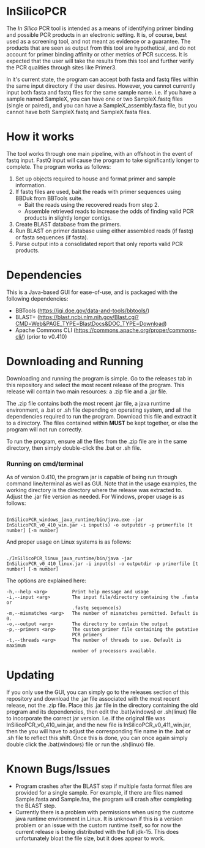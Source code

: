 # InSilicoPCR

The *In Silico* PCR tool is intended as a means of identifying primer binding and possible PCR products in an electronic setting. It is, of course, best used as a screening tool, and not meant as evidence or a guarantee. The products that are seen as output from this tool are hypothetical, and do not account for primer binding affinity or other metrics of PCR success. It is expected that the user will take the results from this tool and further verify the PCR qualities through sites like Primer3.

In it's current state, the program can accept both fasta and fastq files within the same input directory if the user desires. However, you cannot currently input both fasta and fastq files for the same sample name. i.e. if you have a sample named SampleX, you can have one or two SampleX.fastq files (single or paired), and you can have a SampleX_assembly.fasta file, but you cannot have both SampleX.fastq and SampleX.fasta files. 

# How it works

The tool works through one main pipeline, with an offshoot in the event of fastq input. FastQ input will cause the program to take significantly longer to complete. The program works as follows:

1. Set up objects required to house and format primer and sample information. 
2. If fastq files are used, bait the reads with primer sequences using BBDuk from BBTools suite. 
    - Bait the reads using the recovered reads from step 2. 
    - Assemble retrieved reads to increase the odds of finding valid PCR products in slightly longer contigs. 
3. Create BLAST database from the primers. 
4. Run BLAST on primer database using either assembled reads (if fastq) or fasta sequences (if fasta). 
5. Parse output into a consolidated report that only reports valid PCR products. 

# Dependencies

This is a Java-based GUI for ease-of-use, and is packaged with the following dependencies:
- BBTools (https://jgi.doe.gov/data-and-tools/bbtools/)
- BLAST+ (https://blast.ncbi.nlm.nih.gov/Blast.cgi?CMD=Web&PAGE_TYPE=BlastDocs&DOC_TYPE=Download)
- Apache Commons CLI (https://commons.apache.org/proper/commons-cli/) (prior to v0.410)

# Downloading and Running

Downloading and running the program is simple. Go to the releases tab in this repository and select the most recent release of the program. This release will contain two main resources: a .zip file and a .jar file. 

The .zip file contains both the most recent .jar file, a java runtime environment, a .bat or .sh file depending on operating system, and all the dependencies required to run the program. Download this file and extract it to a directory. The files contained within **MUST** be kept together, or else the program will not run correctly. 

To run the program, ensure all the files from the .zip file are in the same directory, then simply double-click the .bat or .sh file.

### Running on cmd/terminal

As of version 0.410, the program jar is capable of being run through command line/terminal as well as GUI. Note that in the usage examples, the working directory is the directory where the release was extracted to. Adjust the .jar file version as needed. For Windows, proper usage is as follows:

```

InSilicoPCR_windows_java_runtime/bin/java.exe -jar InSilicoPCR_v0_410_win.jar -i input(s) -o outputdir -p primerfile [t number] [-m number]

```

And proper usage on Linux systems is as follows:

```

./InSilicoPCR_linux_java_runtime/bin/java -jar InSilicoPCR_v0_410_linux.jar -i input(s) -o outputdir -p primerfile [t number] [-m number]

```

The options are explained here:

```
-h,--help <arg>         Print help message and usage
-i,--input <arg>        The input file/directory containing the .fasta or
                        .fastq sequence(s)
-m,--mismatches <arg>   The number of mismatches permitted. Default is 0.
-o,--output <arg>       The directory to contain the output
-p,--primers <arg>      The custom primer file containing the putative
                        PCR primers
-t,--threads <arg>      The number of threads to use. Default is maximum
                        number of processors available.

```

# Updating

If you only use the GUI, you can simply go to the releases section of this repository and download the .jar file associated with the most recent release, not the .zip file. Place this .jar file in the directory containing the old program and its dependencies, then edit the .bat(windows) or .sh(linux) file to incorporate the correct jar version. I.e. if the original file was InSilicoPCR_v0_410_win.jar, and the new file is InSilicoPCR_v0_411_win.jar, then the you will have to adjust the corresponding file name in the .bat or .sh file to reflect this shift. Once this is done, you can once again simply double click the .bat(windows) file or run the .sh(linux) file. 

# Known Bugs/Issues

- Program crashes after the BLAST step if multiple fasta format files are provided for a single sample. For example, if there are files named Sample.fasta and Sample.fna, the program will crash after completing the BLAST step.
- Currently there is a problem with permissions when using the custome java runtime environment in Linux. It is unknown if this is a version problem or an issue with the custom runtime itself, so for now the current release is being distributed with the full jdk-15. This does unfortunately bloat the file size, but it does appear to work.
